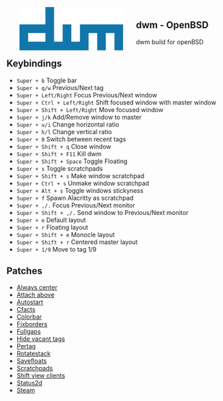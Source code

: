 <img src="https://raw.githubusercontent.com/aleister888/openBSD-dotfiles/master/img/dwm.png" align="left" height="100px" hspace="30px">

## dwm - OpenBSD

dwm build for openBSD

## Keybindings

- `Super + b` Toggle bar
- `Super + q/w` Previous/Next tag
- `Super + Left/Right` Focus Previous/Next window
- `Super + Ctrl + Left/Right` Shift focused window with master window
- `Super + Shift + Left/Right` Move focused window
- `Super + j/k` Add/Remove window to master
- `Super + u/i` Change horizontal ratio
- `Super + h/l` Change vertical ratio
- `Super + 0` Switch between recent tags
- `Super + Shift + q` Close window
- `Super + Shift + F11` Kill dwm
- `Super + Shift + Space` Toggle Floating
- `Super + s` Toggle scratchpads
- `Super + Shift + s` Make window scratchpad
- `Super + Ctrl + s` Unmake window scratchpad
- `Super + Alt + s` Toggle windows stickyness
- `Super + f` Spawn Alacritty as scratchpad
- `Super + ,/.` Focus Previous/Next monitor
- `Super + Shift + ,/.` Send window to Previous/Next monitor
- `Super + e` Default layout
- `Super + r` Floating layout
- `Super + Shift + e` Monocle layout
- `Super + Shift + r` Centered master layout
- `Super + 1/9` Move to tag 1/9

## Patches

- [Always center](https://dwm.suckless.org/patches/alwayscenter/dwm-alwayscenter-20200625-f04cac6.diff)
- [Attach above](https://dwm.suckless.org/patches/attachabove/dwm-attachabove-6.2-20200421.diff)
- [Autostart](https://dwm.suckless.org/patches/autostart/dwm-autostart-20210120-cb3f58a.diff)
- [Cfacts](https://dwm.suckless.org/patches/cfacts/dwm-cfacts-20200913-61bb8b2.diff)
- [Colorbar](https://dwm.suckless.org/patches/colorbar/dwm-colorbar-6.2.diff)
- [Fixborders](https://dwm.suckless.org/patches/alpha/dwm-fixborders-6.2.diff)
- [Fullgaps](https://dwm.suckless.org/patches/fullgaps/dwm-fullgaps-6.2.diff)
- [Hide vacant tags](https://dwm.suckless.org/patches/hide_vacant_tags/dwm-hide_vacant_tags-6.3.diff)
- [Pertag](https://dwm.suckless.org/patches/pertag/dwm-pertag-20200914-61bb8b2.diff)
- [Rotatestack](https://dwm.suckless.org/patches/rotatestack/dwm-rotatestack-20161021-ab9571b.diff)
- [Savefloats](https://dwm.suckless.org/patches/save_floats/dwm-savefloats-20181212-b69c870.diff)
- [Scratchpads](https://raw.githubusercontent.com/bakkeby/patches/master/dwm/dwm-renamedscratchpads-6.3.diff)
- [Shift view clients](https://raw.githubusercontent.com/bakkeby/patches/master/dwm/dwm-shiftviewclients-6.2.diff)
- [Status2d](https://dwm.suckless.org/patches/status2d/dwm-status2d-6.3.diff)
- [Steam](https://raw.githubusercontent.com/bakkeby/patches/master/dwm/dwm-steam-6.2.diff)
